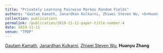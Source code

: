 ```yaml
---
title: "Privately Learning Pairwise Markov Random Fields"
authors: "Gautam Kamath, Janardhan Kulkarni, Zhiwei Steven Wu, <b>Huanyu Zhang</b>"
collection: publications
permalink: /publication/2019-11-11-paper-title-number-4
date: 2019-11-11
venue: "TPDP"
---
```


[Gautam Kamath](http://www.gautamkamath.com/), [Janardhan Kulkarni](https://users.cs.duke.edu/~kulkarni/), [Zhiwei Steven Wu](https://zstevenwu.com/), **Huanyu Zhang**
